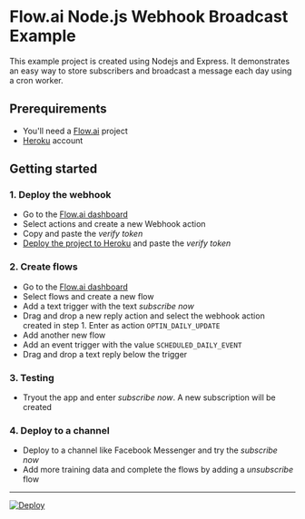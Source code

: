 # Flow.ai Node.js Webhook Broadcast Example

This example project is created using Nodejs and Express. It demonstrates an easy way to store subscribers and broadcast a message each day using a cron worker. 

## Prerequirements
- You'll need a [Flow.ai](https://app.flow.ai) project
- [Heroku](https://heroku.com) account

## Getting started

### 1. Deploy the webhook
- Go to the [Flow.ai dashboard](https://app.flow.ai)
- Select actions and create a new Webhook action
- Copy and paste the *verify token*
- [Deploy the project to Heroku](https://heroku.com/deploy?template=https://github.com/flow-ai/example-node-webhook-broadcast) and paste the *verify token*

### 2. Create flows
- Go to the [Flow.ai dashboard](https://app.flow.ai)
- Select flows and create a new flow
- Add a text trigger with the text *subscribe now*
- Drag and drop a new reply action and select the webhook action created in step 1. Enter as action `OPTIN_DAILY_UPDATE`
- Add another new flow 
- Add an event trigger with the value `SCHEDULED_DAILY_EVENT`
- Drag and drop a text reply below the trigger

### 3. Testing
- Tryout the app and enter *subscribe now*. A new subscription will be created

### 4. Deploy to a channel
- Deploy to a channel like Facebook Messenger and try the *subscribe now* 
- Add more training data and complete the flows by adding a *unsubscribe* flow

---

[![Deploy](https://www.herokucdn.com/deploy/button.png)](https://heroku.com/deploy?template=https://github.com/flow-ai/example-node-webhook-broadcast)

